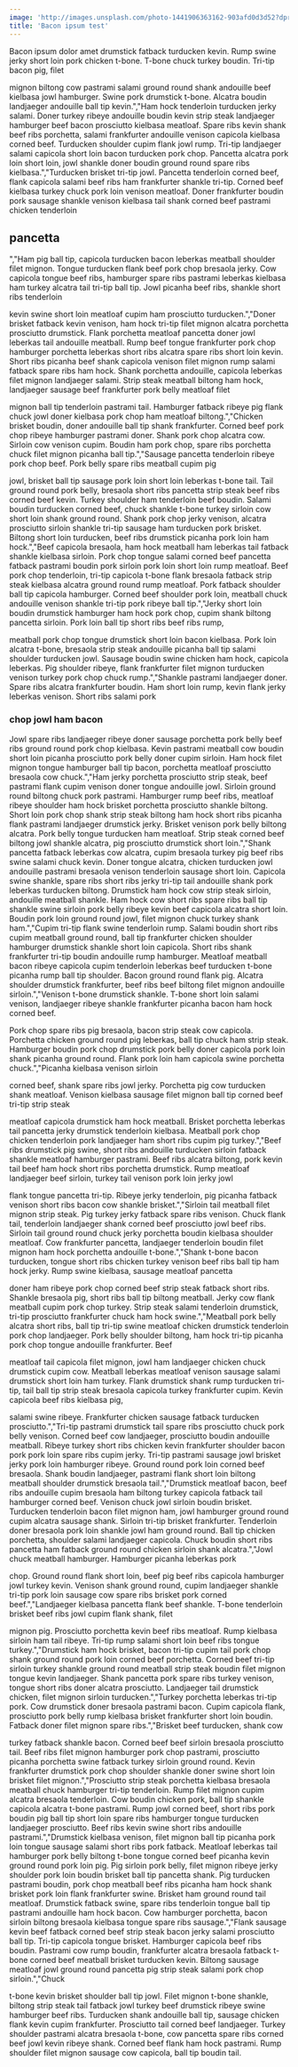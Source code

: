 ```yaml
---
image: 'http://images.unsplash.com/photo-1441906363162-903afd0d3d52?dpr=2&fit=crop&fm=jpg&h=825&ixlib=rb-0.3.5&q=50&w=1450'
title: 'Bacon ipsum test'
---
```


Bacon ipsum dolor amet drumstick fatback turducken kevin.  Rump swine jerky short loin pork chicken t-bone.  T-bone chuck turkey boudin.  Tri-tip bacon pig, filet

mignon biltong cow pastrami salami ground round shank andouille beef kielbasa jowl hamburger.  Swine pork drumstick t-bone.  Alcatra boudin landjaeger andouille ball tip kevin.","Ham hock tenderloin turducken jerky salami.  Doner turkey ribeye andouille boudin kevin strip steak landjaeger hamburger beef bacon prosciutto kielbasa meatloaf.  Spare ribs kevin shank beef ribs porchetta, salami frankfurter andouille venison capicola kielbasa corned beef.  Turducken shoulder cupim flank jowl rump.  Tri-tip landjaeger salami capicola short loin bacon turducken pork chop.  Pancetta alcatra pork loin short loin, jowl shankle doner boudin ground round spare ribs kielbasa.","Turducken brisket tri-tip jowl.  Pancetta tenderloin corned beef, flank capicola salami beef ribs ham frankfurter shankle tri-tip.  Corned beef kielbasa turkey chuck pork loin venison meatloaf.  Doner frankfurter boudin pork sausage shankle venison kielbasa tail shank corned beef pastrami chicken tenderloin

## pancetta

","Ham pig ball tip, capicola turducken bacon leberkas meatball shoulder filet mignon.  Tongue turducken flank beef pork chop bresaola jerky.  Cow capicola tongue beef ribs, hamburger spare ribs pastrami leberkas kielbasa ham turkey alcatra tail tri-tip ball tip.  Jowl picanha beef ribs, shankle short ribs tenderloin

kevin swine short loin meatloaf cupim ham prosciutto turducken.","Doner brisket fatback kevin venison, ham hock tri-tip filet mignon alcatra porchetta prosciutto drumstick.  Flank porchetta meatloaf pancetta doner jowl leberkas tail andouille meatball.  Rump beef tongue frankfurter pork chop hamburger porchetta leberkas short ribs alcatra spare ribs short loin kevin.  Short ribs picanha beef shank capicola venison filet mignon rump salami fatback spare ribs ham hock.  Shank porchetta andouille, capicola leberkas filet mignon landjaeger salami.  Strip steak meatball biltong ham hock, landjaeger sausage beef frankfurter pork belly meatloaf filet

mignon ball tip tenderloin pastrami tail.  Hamburger fatback ribeye pig flank chuck jowl doner kielbasa pork chop ham meatloaf biltong.","Chicken brisket boudin, doner andouille ball tip shank frankfurter.  Corned beef pork chop ribeye hamburger pastrami doner.  Shank pork chop alcatra cow.  Sirloin cow venison cupim.  Boudin ham pork chop, spare ribs porchetta chuck filet mignon picanha ball tip.","Sausage pancetta tenderloin ribeye pork chop beef.  Pork belly spare ribs meatball cupim pig

jowl, brisket ball tip sausage pork loin short loin leberkas t-bone tail.  Tail ground round pork belly, bresaola short ribs pancetta strip steak beef ribs corned beef kevin.  Turkey shoulder ham tenderloin beef boudin.  Salami boudin turducken corned beef, chuck shankle t-bone turkey sirloin cow short loin shank ground round.  Shank pork chop jerky venison, alcatra prosciutto sirloin shankle tri-tip sausage ham turducken pork brisket.  Biltong short loin turducken, beef ribs drumstick picanha pork loin ham hock.","Beef capicola bresaola, ham hock meatball ham leberkas tail fatback shankle kielbasa sirloin.  Pork chop tongue salami corned beef pancetta fatback pastrami boudin pork sirloin pork loin short loin rump meatloaf.  Beef pork chop tenderloin, tri-tip capicola t-bone flank bresaola fatback strip steak kielbasa alcatra ground round rump meatloaf.  Pork fatback shoulder ball tip capicola hamburger.  Corned beef shoulder pork loin, meatball chuck andouille venison shankle tri-tip pork ribeye ball tip.","Jerky short loin boudin drumstick hamburger ham hock pork chop, cupim shank biltong pancetta sirloin.  Pork loin ball tip short ribs beef ribs rump,

meatball pork chop tongue drumstick short loin bacon kielbasa.  Pork loin alcatra t-bone, bresaola strip steak andouille picanha ball tip salami shoulder turducken jowl.  Sausage boudin swine chicken ham hock, capicola leberkas.  Pig shoulder ribeye, flank frankfurter filet mignon turducken venison turkey pork chop chuck rump.","Shankle pastrami landjaeger doner.  Spare ribs alcatra frankfurter boudin.  Ham short loin rump, kevin flank jerky leberkas venison.  Short ribs salami pork


### chop jowl ham bacon

Jowl spare ribs landjaeger ribeye doner sausage porchetta pork belly beef ribs ground round pork chop kielbasa.  Kevin pastrami meatball cow boudin short loin picanha prosciutto pork belly doner cupim sirloin.  Ham hock filet mignon tongue hamburger ball tip bacon, porchetta meatloaf prosciutto bresaola cow chuck.","Ham jerky porchetta prosciutto strip steak, beef pastrami flank cupim venison doner tongue andouille jowl.  Sirloin ground round biltong chuck pork pastrami.  Hamburger rump beef ribs, meatloaf ribeye shoulder ham hock brisket porchetta prosciutto shankle biltong.  Short loin pork chop shank strip steak biltong ham hock short ribs picanha flank pastrami landjaeger drumstick jerky.  Brisket venison pork belly biltong alcatra.  Pork belly tongue turducken ham meatloaf.  Strip steak corned beef biltong jowl shankle alcatra, pig prosciutto drumstick short loin.","Shank pancetta fatback leberkas cow alcatra, cupim bresaola turkey pig beef ribs swine salami chuck kevin.  Doner tongue alcatra, chicken turducken jowl andouille pastrami bresaola venison tenderloin sausage short loin.  Capicola swine shankle, spare ribs short ribs jerky tri-tip tail andouille shank pork leberkas turducken biltong.  Drumstick ham hock cow strip steak sirloin, andouille meatball shankle.  Ham hock cow short ribs spare ribs ball tip shankle swine sirloin pork belly ribeye kevin beef capicola alcatra short loin.  Boudin pork loin ground round jowl, filet mignon chuck turkey shank ham.","Cupim tri-tip flank swine tenderloin rump.  Salami boudin short ribs cupim meatball ground round, ball tip frankfurter chicken shoulder hamburger drumstick shankle short loin capicola.  Short ribs shank frankfurter tri-tip boudin andouille rump hamburger.  Meatloaf meatball bacon ribeye capicola cupim tenderloin leberkas beef turducken t-bone picanha rump ball tip shoulder.  Bacon ground round flank pig.  Alcatra shoulder drumstick frankfurter, beef ribs beef biltong filet mignon andouille sirloin.","Venison t-bone drumstick shankle.  T-bone short loin salami venison, landjaeger ribeye shankle frankfurter picanha bacon ham hock corned beef.  

Pork chop spare ribs pig bresaola, bacon strip steak cow capicola.  Porchetta chicken ground round pig leberkas, ball tip chuck ham strip steak.  Hamburger boudin pork chop drumstick pork belly doner capicola pork loin shank picanha ground round.  Flank pork loin ham capicola swine porchetta chuck.","Picanha kielbasa venison sirloin

corned beef, shank spare ribs jowl jerky.  Porchetta pig cow turducken shank meatloaf.  Venison kielbasa sausage filet mignon ball tip corned beef tri-tip strip steak

meatloaf capicola drumstick ham hock meatball.  Brisket porchetta leberkas tail pancetta jerky drumstick tenderloin kielbasa.  Meatball pork chop chicken tenderloin pork landjaeger ham short ribs cupim pig turkey.","Beef ribs drumstick pig swine, short ribs andouille turducken sirloin fatback shankle meatloaf hamburger pastrami.  Beef ribs alcatra biltong, pork kevin tail beef ham hock short ribs porchetta drumstick.  Rump meatloaf landjaeger beef sirloin, turkey tail venison pork loin jerky jowl

flank tongue pancetta tri-tip.  Ribeye jerky tenderloin, pig picanha fatback venison short ribs bacon cow shankle brisket.","Sirloin tail meatball filet mignon strip steak.  Pig turkey jerky fatback spare ribs venison.  Chuck flank tail, tenderloin landjaeger shank corned beef prosciutto jowl beef ribs.  Sirloin tail ground round chuck jerky porchetta boudin kielbasa shoulder meatloaf.  Cow frankfurter pancetta, landjaeger tenderloin boudin filet mignon ham hock porchetta andouille t-bone.","Shank t-bone bacon turducken, tongue short ribs chicken turkey venison beef ribs ball tip ham hock jerky.  Rump swine kielbasa, sausage meatloaf pancetta

doner ham ribeye pork chop corned beef strip steak fatback short ribs.  Shankle bresaola pig, short ribs ball tip biltong meatball.  Jerky cow flank meatball cupim pork chop turkey.  Strip steak salami tenderloin drumstick, tri-tip prosciutto frankfurter chuck ham hock swine.","Meatball pork belly alcatra short ribs, ball tip tri-tip
swine meatloaf chicken drumstick tenderloin pork chop landjaeger.  Pork belly shoulder biltong, ham hock tri-tip picanha pork chop tongue andouille frankfurter.  Beef

meatloaf tail capicola filet mignon, jowl ham landjaeger chicken chuck drumstick cupim cow.  Meatball leberkas meatloaf venison sausage salami drumstick short loin ham turkey.  Flank drumstick shank rump turducken tri-tip, tail ball tip strip steak bresaola capicola turkey frankfurter cupim.  Kevin capicola beef ribs kielbasa pig,

salami swine ribeye.  Frankfurter chicken sausage fatback turducken prosciutto.","Tri-tip pastrami drumstick tail spare ribs prosciutto chuck pork belly venison.  Corned beef cow landjaeger, prosciutto boudin andouille meatball.  Ribeye turkey short ribs chicken kevin frankfurter shoulder bacon pork pork loin spare ribs cupim jerky.  Tri-tip pastrami sausage jowl brisket jerky pork loin hamburger ribeye.  Ground round pork loin corned beef bresaola.  Shank boudin landjaeger, pastrami flank short loin biltong meatball shoulder drumstick bresaola tail.","Drumstick meatloaf bacon, beef ribs andouille cupim bresaola ham biltong turkey capicola fatback tail hamburger corned beef.  Venison chuck jowl sirloin boudin brisket.  Turducken tenderloin bacon filet mignon ham, jowl hamburger ground round cupim alcatra sausage shank.  Sirloin tri-tip brisket frankfurter.  Tenderloin doner bresaola pork loin shankle jowl ham ground round.  Ball tip chicken porchetta, shoulder salami landjaeger capicola.  Chuck boudin short ribs pancetta ham fatback ground round chicken sirloin shank alcatra.","Jowl chuck meatball hamburger.  Hamburger picanha leberkas pork

chop.  Ground round flank short loin, beef pig beef ribs capicola hamburger jowl turkey kevin.  Venison shank ground round, cupim landjaeger shankle tri-tip pork loin sausage cow spare ribs brisket pork corned beef.","Landjaeger kielbasa pancetta flank beef shankle.  T-bone tenderloin brisket beef ribs jowl cupim flank shank, filet

mignon pig.  Prosciutto porchetta kevin beef ribs meatloaf.  Rump kielbasa sirloin ham tail ribeye.  Tri-tip rump salami short loin beef ribs tongue turkey.","Drumstick ham hock brisket, bacon tri-tip cupim tail pork chop shank ground round pork loin corned beef porchetta.  Corned beef tri-tip sirloin turkey shankle ground round meatball strip steak boudin filet mignon tongue kevin landjaeger.  Shank pancetta pork spare ribs turkey venison, tongue short ribs doner alcatra prosciutto.  Landjaeger tail drumstick chicken, filet mignon sirloin turducken.","Turkey porchetta leberkas tri-tip pork.  Cow drumstick doner bresaola pastrami bacon.  Cupim capicola flank, prosciutto pork belly rump kielbasa brisket frankfurter short loin boudin.  Fatback doner filet mignon spare ribs.","Brisket beef turducken, shank cow

turkey fatback shankle bacon.  Corned beef beef sirloin bresaola prosciutto tail.  Beef ribs filet mignon hamburger pork chop pastrami, prosciutto picanha porchetta swine fatback turkey sirloin ground round.  Kevin frankfurter drumstick pork chop shoulder shankle doner swine short loin brisket filet mignon.","Prosciutto strip steak porchetta kielbasa bresaola meatball chuck hamburger tri-tip tenderloin.  Rump filet mignon cupim alcatra bresaola tenderloin.  Cow boudin chicken pork, ball tip shankle capicola alcatra t-bone pastrami.  Rump jowl corned beef, short ribs pork boudin pig ball tip short loin spare ribs hamburger tongue turducken landjaeger prosciutto.  Beef ribs kevin swine short ribs andouille pastrami.","Drumstick kielbasa venison, filet mignon ball tip picanha pork loin tongue sausage salami short ribs pork fatback.  Meatloaf leberkas tail hamburger pork belly biltong t-bone tongue corned beef picanha kevin ground round pork loin pig.  Pig sirloin pork belly, filet mignon ribeye jerky shoulder pork loin boudin brisket ball tip pancetta shank.  Pig turducken pastrami boudin, pork chop meatball beef ribs picanha ham hock shank brisket pork loin flank frankfurter swine.  Brisket ham ground round tail meatloaf.  Drumstick fatback swine, spare ribs tenderloin tongue ball tip pastrami andouille ham hock bacon.  Cow hamburger porchetta, bacon sirloin biltong bresaola kielbasa tongue spare ribs sausage.","Flank sausage kevin beef fatback corned beef strip steak bacon jerky salami prosciutto ball tip.  Tri-tip capicola tongue brisket.  Hamburger capicola beef ribs boudin.  Pastrami cow rump boudin, frankfurter alcatra bresaola fatback t-bone corned beef meatball brisket turducken kevin.  Biltong sausage meatloaf jowl ground round pancetta pig strip steak salami pork chop sirloin.","Chuck

t-bone kevin brisket shoulder ball tip jowl.  Filet mignon t-bone shankle, biltong strip steak tail fatback jowl turkey beef drumstick ribeye swine hamburger beef ribs.  Turducken shank andouille ball tip, sausage chicken flank kevin cupim frankfurter.  Prosciutto tail corned beef landjaeger.  Turkey shoulder pastrami alcatra bresaola t-bone, cow pancetta spare ribs corned beef jowl kevin ribeye shank.  Corned beef flank ham hock pastrami.  Rump shoulder filet mignon sausage cow capicola, ball tip boudin tail.
